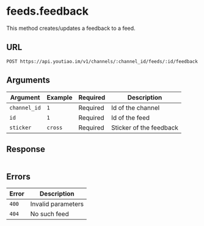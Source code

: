 # feeds.feedback

This method creates/updates a feedback to a feed.


## URL

`POST https://api.youtiao.im/v1/channels/:channel_id/feeds/:id/feedback`


## Arguments

| Argument     | Example | Required | Description             |
| ------------ | ------- | -------- | ----------------------- |
| `channel_id` | `1`     | Required | Id of the channel       |
| `id`         | `1`     | Required | Id of the feed          |
| `sticker`    | `cross` | Required | Sticker of the feedback |


## Response

```json
```


## Errors

| Error | Description        |
| ----- | ------------------ |
| `400` | Invalid parameters |
| `404` | No such feed       |

